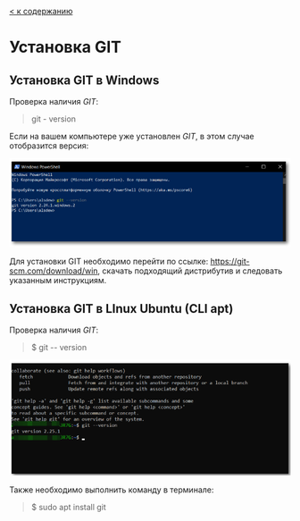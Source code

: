 [< к содержанию](./readme.md)

# Установка GIT


## Установка GIT в Windows

Проверка наличия *GIT*:
> git - version

Если на вашем компьютере уже установлен *GIT*, в этом случае отобразится версия: 

![](./assest/upgit.png)

Для установки GIT необходимо перейти по ссылке: https://git-scm.com/download/win, скачать подходящий дистрибутив и следовать указанным инструкциям.

## Установка GIT в LInux Ubuntu (CLI apt)

Проверка наличия *GIT*:
> $ git -- version

![](./assest/upgit1.png)

Также необходимо выполнить команду в терминале:
> $ sudo apt install git

